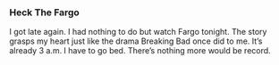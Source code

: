 ### Heck The Fargo
I got late again. I had nothing to do but watch Fargo tonight. The story grasps my heart just like the drama Breaking Bad once did to me. It’s already 3 a.m. I have to go bed. There’s nothing more would be record.

